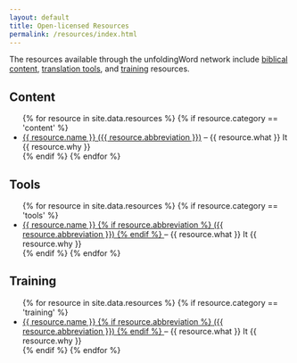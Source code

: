 ```yaml
---
layout: default
title: Open-licensed Resources
permalink: /resources/index.html
---
```


The resources available through the unfoldingWord network include [biblical content](#content), [translation tools](#tools), and [training](#training) resources.

## Content

<ul>
{% for resource in site.data.resources %}
 {% if resource.category == 'content' %}
  <li><a href="{{ resource.url | prepend: site.baseurl }}">{{ resource.name }} ({{ resource.abbreviation }})</a> – {{ resource.what }} It {{ resource.why }}</li>
 {% endif %}
{% endfor %}
</ul>

## Tools

<ul>
{% for resource in site.data.resources %}
 {% if resource.category == 'tools' %}
  <li><a href="{{ resource.url | prepend: site.baseurl }}">{{ resource.name }}
   {% if resource.abbreviation %}
    ({{ resource.abbreviation }})
   {% endif %}
  </a> – {{ resource.what }} It {{ resource.why }}</li>
 {% endif %}
{% endfor %}
</ul>

## Training

<ul>
{% for resource in site.data.resources %}
 {% if resource.category == 'training' %}
  <li><a href="{{ resource.url | prepend: site.baseurl }}">{{ resource.name }}
   {% if resource.abbreviation %}
    ({{ resource.abbreviation }})
   {% endif %}
  </a> – {{ resource.what }} It {{ resource.why }}</li>
 {% endif %}
{% endfor %}
</ul>
